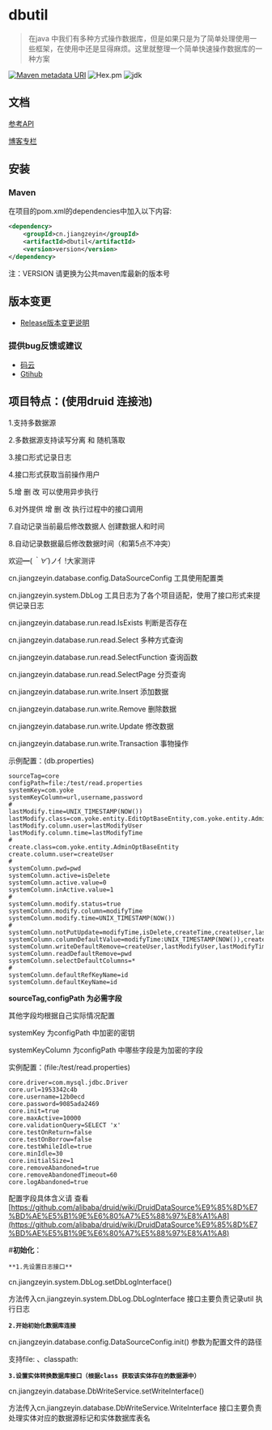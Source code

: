 # dbutil
>在java 中我们有多种方式操作数据库，但是如果只是为了简单处理使用一些框架，在使用中还是显得麻烦。这里就整理一个简单快速操作数据库的一种方案


[![Maven metadata URI](https://img.shields.io/maven-metadata/v/http/central.maven.org/maven2/cn/jiangzeyin/dbutil/maven-metadata.xml.svg)](https://mvnrepository.com/artifact/cn.jiangzeyin/dbutil)
![Hex.pm](https://img.shields.io/hexpm/l/plug.svg)
![jdk](https://img.shields.io/badge/JDK-1.8+-green.svg)

## 文档 

[参考API](https://apidoc.gitee.com/jiangzeyin/dbutil/)

[博客专栏](http://blog.csdn.net/column/details/17021.html)


## 安装

### Maven
在项目的pom.xml的dependencies中加入以下内容:

```xml
<dependency>
    <groupId>cn.jiangzeyin</groupId>
    <artifactId>dbutil</artifactId>
    <version>version</version>
</dependency>
```
注：VERSION 请更换为公共maven库最新的版本号

## 版本变更

- [Release版本变更说明](https://gitee.com/jiangzeyin/dbutil/blob/master/CHANGELOG.md)

### 提供bug反馈或建议

- [码云](https://gitee.com/iangzeyin/dbutil/issues)
- [Gtihub](https://github.com/jiangzeyin/dbutil/issues)


## 项目特点：(使用druid 连接池)

1.支持多数据源

2.多数据源支持读写分离 和 随机落取

3.接口形式记录日志

4.接口形式获取当前操作用户

5.增 删 改 可以使用异步执行

6.对外提供 增 删 改 执行过程中的接口调用

7.自动记录当前最后修改数据人 创建数据人和时间

8.自动记录数据最后修改数据时间（和第5点不冲突）

欢迎━(*｀∀´*)ノ亻!大家测评

cn.jiangzeyin.database.config.DataSourceConfig  工具使用配置类

cn.jiangzeyin.system.DbLog  工具日志为了各个项目适配，使用了接口形式来提供记录日志

cn.jiangzeyin.database.run.read.IsExists 判断是否存在

cn.jiangzeyin.database.run.read.Select 多种方式查询

cn.jiangzeyin.database.run.read.SelectFunction 查询函数

cn.jiangzeyin.database.run.read.SelectPage 分页查询

cn.jiangzeyin.database.run.write.Insert 添加数据

cn.jiangzeyin.database.run.write.Remove 删除数据

cn.jiangzeyin.database.run.write.Update 修改数据

cn.jiangzeyin.database.run.write.Transaction 事物操作

示例配置：(db.properties)

```
sourceTag=core
configPath=file:/test/read.properties
systemKey=com.yoke   
systemKeyColumn=url,username,password
#
lastModify.time=UNIX_TIMESTAMP(NOW())
lastModify.class=com.yoke.entity.EditOptBaseEntity,com.yoke.entity.AdminOptBaseEntity
lastModify.column.user=lastModifyUser
lastModify.column.time=lastModifyTime
#
create.class=com.yoke.entity.AdminOptBaseEntity
create.column.user=createUser
#
systemColumn.pwd=pwd
systemColumn.active=isDelete
systemColumn.active.value=0
systemColumn.inActive.value=1
#
systemColumn.modify.status=true
systemColumn.modify.column=modifyTime
systemColumn.modify.time=UNIX_TIMESTAMP(NOW())
#
systemColumn.notPutUpdate=modifyTime,isDelete,createTime,createUser,lastModifyUser,lastModifyTime,id
systemColumn.columnDefaultValue=modifyTime:UNIX_TIMESTAMP(NOW()),createTime:UNIX_TIMESTAMP(NOW())
systemColumn.writeDefaultRemove=createUser,lastModifyUser,lastModifyTime,id,isDelete
systemColumn.readDefaultRemove=pwd
systemColumn.selectDefaultColumns=*
#
systemColumn.defaultRefKeyName=id
systemColumn.defaultKeyName=id
```

**sourceTag,configPath 为必需字段**

其他字段均根据自己实际情况配置

systemKey 为configPath 中加密的密钥

systemKeyColumn  为configPath 中哪些字段是为加密的字段

实例配置：(file:/test/read.properties)

```
core.driver=com.mysql.jdbc.Driver
core.url=1953342c4b
core.username=12b0ecd
core.password=9085ada2469
core.init=true
core.maxActive=10000
core.validationQuery=SELECT 'x'
core.testOnReturn=false
core.testOnBorrow=false
core.testWhileIdle=true
core.minIdle=30
core.initialSize=1
core.removeAbandoned=true
core.removeAbandonedTimeout=60
core.logAbandoned=true
```
 
配置字段具体含义请 查看[https://github.com/alibaba/druid/wiki/DruidDataSource%E9%85%8D%E7%BD%AE%E5%B1%9E%E6%80%A7%E5%88%97%E8%A1%A8](https://github.com/alibaba/druid/wiki/DruidDataSource%E9%85%8D%E7%BD%AE%E5%B1%9E%E6%80%A7%E5%88%97%E8%A1%A8)

#**初始化**：

`**1.先设置日志接口**`

cn.jiangzeyin.system.DbLog.setDbLogInterface()

方法传入cn.jiangzeyin.system.DbLog.DbLogInterface 接口主要负责记录util 执行日志

**`2.开始初始化数据库连接`**

cn.jiangzeyin.database.config.DataSourceConfig.init()  参数为配置文件的路径

支持file: 、classpath:  

**`3.设置实体转换数据库接口（根据class 获取该实体存在的数据源中）`**

cn.jiangzeyin.database.DbWriteService.setWriteInterface()

方法传入cn.jiangzeyin.database.DbWriteService.WriteInterface 接口主要负责处理实体对应的数据源标记和实体数据库表名

